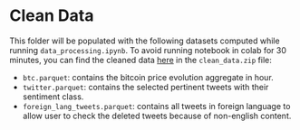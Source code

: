 # Clean Data

This folder will be populated with the following datasets computed while running `data_processing.ipynb`. To avoid running notebook in colab for 30 minutes, you can find the cleaned data [here](https://drive.google.com/drive/u/0/folders/1gb3iHnXUXUi64BlI7cqRmAIYz9o4ZS33) in the `clean_data.zip` file:

- `btc.parquet`: contains the bitcoin price evolution aggregate in hour.
- `twitter.parquet`: contains the selected pertinent tweets with their sentiment class.
- `foreign_lang_tweets.parquet`: contains all tweets in foreign language to allow user to check the deleted tweets because of non-english content.
